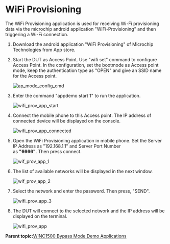 # WiFi Provisioning

The WiFi Provisioning application is used for receiving Wi-Fi provisioning data via the microchip android application "WiFi-Provisioning" and then triggering a Wi-Fi connection.

1.  Download the android application "WiFi Provisioning" of Microchip Technologies from App store.

2.  Start the DUT as Access Point. Use "wifi set" command to configure Access Point. In the configuration, set the bootmode as Access point mode, keep the authentication type as "OPEN" and give an SSID name for the Access point.

    ![ap_mode_config_cmd](GUID-A4CB39C4-051A-43C1-92B7-752F5970DB44-low.png)

3.  Enter the command "appdemo start 1" to run the application.

    ![wifi_prov_app_start](GUID-CA6EB134-F778-409E-8154-FFF0002853C7-low.png)

4.  Connect the mobile phone to this Access point. The IP address of connected device will be displayed on the console.

    ![wifi_prov_app_connected](GUID-31712459-EF97-40D4-8A8D-D5B20F272EB1-low.png)

5.  Open the WiFi Provisioning application in mobile phone. Set the Server IP Address as "192.168.1.1" and Server Port Number<br />as **"6666"**. Then press connect.

    ![wif_prov_app_1](GUID-39A1BF1A-0762-4B5B-A6CD-3BE5630F964F-low.png)

6.  The list of available networks will be displayed in the next window.

    ![wif_prov_app_2](GUID-24209787-9A1D-4FFE-9631-4705A523B658-low.png)

7.  Select the network and enter the password. Then press, "SEND".

    ![wifi_prov_app_3](GUID-B0AACCD4-4F55-45FC-8D9A-812163D08C0F-low.png)

8.  The DUT will connect to the selected network and the IP address will be displayed on the terminal.

    ![wifi_prov_app](GUID-910271D8-A7F6-4EC4-89EC-F0779C7820F6-low.png)


**Parent topic:**[WINC1500 Bypass Mode Demo Applications](GUID-40C3ABB9-0449-4A53-94DF-0DFB4CE5540E.md)

